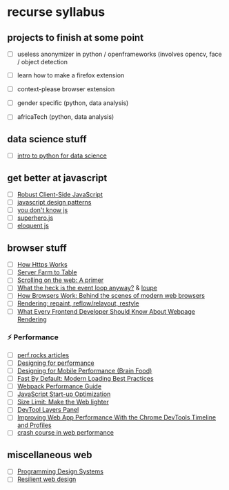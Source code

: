 # recurse syllabus

## projects to finish at some point

- [ ] useless anonymizer in python / openframeworks (involves opencv, face / object detection
- [ ] learn how to make a firefox extension
- [ ] context-please browser extension
- [ ] gender specific (python, data analysis)
- [ ] africaTech (python, data analysis)


## data science stuff

- [ ] [intro to python for data science](https://www.datacamp.com/courses/intro-to-python-for-data-science)

## get better at javascript

- [ ] [Robust Client-Side JavaScript](https://molily.de/robust-javascript)
- [ ] [javascript design patterns](https://www.udacity.com/course/javascript-design-patterns--ud989)
- [ ] [you don't know js](https://github.com/getify/You-Dont-Know-JS)
- [ ] [superhero.js](http://superherojs.com/#resources)
- [ ] [eloquent js](http://eloquentjavascript.net/)

## browser stuff

- [ ] [How Https Works](https://howhttps.works)
- [ ] [Server Farm to Table](http://jenna.is/slides/server-farm-to-table-annotated.pdf)
- [ ] [Scrolling on the web: A primer](https://blogs.windows.com/msedgedev/2017/03/08/scrolling-on-the-web/)
- [ ] [What the heck is the event loop anyway?](https://www.youtube.com/watch?v=8aGhZQkoFbQ) & [loupe](http://latentflip.com/loupe)
- [ ] [How Browsers Work: Behind the scenes of modern web browsers](https://www.html5rocks.com/en/tutorials/internals/howbrowserswork)
- [ ] [Rendering: repaint, reflow/relayout, restyle](http://www.phpied.com/rendering-repaint-reflowrelayout-restyle)
- [ ] [What Every Frontend Developer Should Know About Webpage Rendering](http://frontendbabel.info/articles/webpage-rendering-101)

### ⚡ Performance

- [ ] [perf.rocks articles](http://perf.rocks/articles/)
- [ ] [Designing for performance](http://designingforperformance.com/)
- [ ] [Designing for Mobile Performance (Brain Food)](https://www.awwwards.com/brainfood-mobile-performance-vol3.pdf)
- [ ] [Fast By Default: Modern Loading Best Practices](https://www.youtube.com/watch?v=_srJ7eHS3IM)
- [ ] [Webpack Performance Guide](https://developers.google.com/web/fundamentals/performance/webpack/)
- [ ] [JavaScript Start-up Optimization](https://developers.google.com/web/fundamentals/performance/optimizing-content-efficiency/javascript-startup-optimization/)
- [ ] [Size Limit: Make the Web lighter](https://evilmartians.com/chronicles/size-limit-make-the-web-lighter)
- [ ] [DevTool Layers Panel](https://www.youtube.com/watch?v=6je49J67TQk&list=PLNYkxOF6rcIBz9ACEQRmO9Lw8PW7vn0lr&index=1)
- [ ] [Improving Web App Performance With the Chrome DevTools Timeline and Profiles](https://addyosmani.com/blog/performance-optimisation-with-timeline-profiles/)
- [ ] [crash course in web performance](https://www.youtube.com/watch?v=7gtf47D_bu0&list=PL5jvCmjsPECB2mhJopSB-yryxO473JA1r&index=43&t=0s)

## miscellaneous web

- [ ] [Programming Design Systems](https://programmingdesignsystems.com/introduction)
- [ ] [Resilient web design](https://resilientwebdesign.com/)
